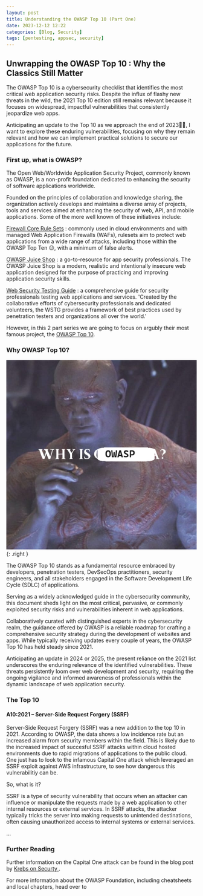 ```yaml
---
layout: post
title: Understanding the OWASP Top 10 (Part One)
date: 2023-12-12 12:22
categories: [Blog, Security]
tags: [pentesting, appsec, security] 
---
```


## Unwrapping the OWASP Top 10 : Why the Classics Still Matter

The OWASP Top 10 is a cybersecurity checklist that identifies the most critical web application security risks. Despite the influx of flashy new threats in the wild, the 2021 Top 10 edition still remains relevant because it focuses on widespread, impactful vulnerabilities that consistently jeopardize web apps. 

Anticipating an update to the Top 10 as we approach the end of 2023🎄✨, I want to explore these enduring vulnerabilities, focusing on why they remain relevant and how we can implement practical solutions to secure our applications for the future.

### First up, what is OWASP?
The Open Web/Worldwide Application Security Project, commonly known as OWASP, is a non-profit foundation dedicated to enhancing the security of software applications worldwide. 

Founded on the principles of collaboration and knowledge sharing, the organization actively develops and maintains a diverse array of projects, tools and services aimed at enhancing the security of web, API, and mobile applications. Some of the more well known of these initiatives include:
 
 [Firewall Core Rule Sets](https://owasp.org/www-project-modsecurity-core-rule-set/) 
 : commonly used in cloud environments and with managed Web Application Firewalls (WAFs), rulesets aim to protect web applications from a wide range of attacks, including those within the OWASP Top Ten :wink:, with a minimum of false alerts.

 [OWASP Juice Shop](https://owasp.org/www-project-juice-shop/)
 : a go-to-resource for app security professionals. The OWASP Juice Shop is a modern, realistic and intentionally insecure web application designed for the purpose of practicing and improving application security skills. 
 
 [Web Security Testing Guide](https://owasp.org/www-project-web-security-testing-guide/)
 : a comprehensive guide for security professionals testing web applications and services. 'Created by the collaborative efforts of cybersecurity professionals and dedicated volunteers, the WSTG provides a framework of best practices used by penetration testers and organizations all over the world.'

However, in this 2 part series we are going to focus on argubly their most famous project, the [OWASP Top 10](https://owasp.org/www-project-top-ten/).

### Why OWASP Top 10?
![Why is OWASP](/assets/img/OWASP-top-10/Why-is-OWASP.png){: .right }

The OWASP Top 10 stands as a fundamental resource embraced by developers, penetration testers, DevSecOps practitioners, security engineers, and all stakeholders engaged in the Software Development Life Cycle (SDLC) of applications.

Serving as a widely acknowledged guide in the cybersecurity community, this document sheds light on the most critical, pervasive, or commonly exploited security risks and vulnerabilities inherent in web applications.

Collaboratively curated with distinguished experts in the cybersecurity realm, the guidance offered by OWASP is a reliable roadmap for crafting a comprehensive security strategy during the development of websites and apps. While typically receiving updates every couple of years, the OWASP Top 10 has held steady since 2021. 

Anticipating an update in 2024 or 2025, the present reliance on the 2021 list underscores the enduring relevance of the identified vulnerabilities. These threats persistently loom over web development and security, requiring the ongoing vigilance and informed awareness of professionals within the dynamic landscape of web application security.

### The Top 10

#### A10:2021 – Server-Side Request Forgery (SSRF)

Server-Side Request Forgery (SSRF) was a new addition to the top 10 in 2021. According to OWASP, the data shows a low incidence rate but an increased alarm from security members within the field. This is likely due to the increased impact of succesful SSRF attacks within cloud hosted environments due to rapid migrations of applications to the public cloud. One just has to look to the infamous Capital One attack which leveraged an SSRF exploit against AWS infrastructure, to see how dangerous this vulnerabilitiy can be. 

So, what is it?

SSRF is a type of security vulnerability that occurs when an attacker can influence or manipulate the requests made by a web application to other internal resources or external services. In SSRF attacks, the attacker typically tricks the server into making requests to unintended destinations, often causing unauthorized access to internal systems or external services. 

...

### Further Reading

Further information on the Capital One attack can be found in the blog post by [Krebs on Securty ](https://krebsonsecurity.com/2019/08/what-we-can-learn-from-the-capital-one-hack/).

For more information about the OWASP Foundation, including cheatsheets and local chapters, head over to 